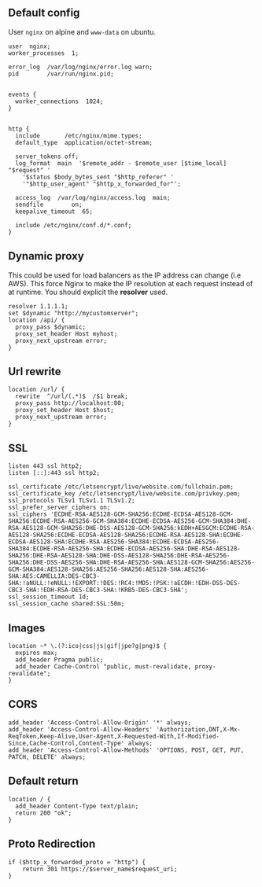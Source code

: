 ## Default config

User `nginx` on alpine and `www-data` on ubuntu.

```nginx
user  nginx;
worker_processes  1;

error_log  /var/log/nginx/error.log warn;
pid        /var/run/nginx.pid;


events {
  worker_connections  1024;
}


http {
  include       /etc/nginx/mime.types;
  default_type  application/octet-stream;

  server_tokens off;
  log_format  main  '$remote_addr - $remote_user [$time_local] "$request" '
    '$status $body_bytes_sent "$http_referer" '
    '"$http_user_agent" "$http_x_forwarded_for"';

  access_log  /var/log/nginx/access.log  main;
  sendfile        on;
  keepalive_timeout  65;

  include /etc/nginx/conf.d/*.conf;
}
```

## Dynamic proxy

This could be used for load balancers as the IP address can change (i.e AWS).
This force Nginx to make the IP resolution at each request instead of at runtime.
You should explicit the **resolver** used.

```nginx
resolver 1.1.1.1;
set $dynamic "http://mycustomserver";
location /api/ {
  proxy_pass $dynamic;
  proxy_set_header Host myhost;
  proxy_next_upstream error;
}
```

## Url rewrite

```nginx
location /url/ {
  rewrite  ^/url/(.*)$  /$1 break;
  proxy_pass http://localhost:80;
  proxy_set_header Host $host;
  proxy_next_upstream error;
}
```

## SSL

```nginx
listen 443 ssl http2;
listen [::]:443 ssl http2;

ssl_certificate /etc/letsencrypt/live/website.com/fullchain.pem;
ssl_certificate_key /etc/letsencrypt/live/website.com/privkey.pem;
ssl_protocols TLSv1 TLSv1.1 TLSv1.2;
ssl_prefer_server_ciphers on;
ssl_ciphers 'ECDHE-RSA-AES128-GCM-SHA256:ECDHE-ECDSA-AES128-GCM-SHA256:ECDHE-RSA-AES256-GCM-SHA384:ECDHE-ECDSA-AES256-GCM-SHA384:DHE-RSA-AES128-GCM-SHA256:DHE-DSS-AES128-GCM-SHA256:kEDH+AESGCM:ECDHE-RSA-AES128-SHA256:ECDHE-ECDSA-AES128-SHA256:ECDHE-RSA-AES128-SHA:ECDHE-ECDSA-AES128-SHA:ECDHE-RSA-AES256-SHA384:ECDHE-ECDSA-AES256-SHA384:ECDHE-RSA-AES256-SHA:ECDHE-ECDSA-AES256-SHA:DHE-RSA-AES128-SHA256:DHE-RSA-AES128-SHA:DHE-DSS-AES128-SHA256:DHE-RSA-AES256-SHA256:DHE-DSS-AES256-SHA:DHE-RSA-AES256-SHA:AES128-GCM-SHA256:AES256-GCM-SHA384:AES128-SHA256:AES256-SHA256:AES128-SHA:AES256-SHA:AES:CAMELLIA:DES-CBC3-SHA:!aNULL:!eNULL:!EXPORT:!DES:!RC4:!MD5:!PSK:!aECDH:!EDH-DSS-DES-CBC3-SHA:!EDH-RSA-DES-CBC3-SHA:!KRB5-DES-CBC3-SHA';
ssl_session_timeout 1d;
ssl_session_cache shared:SSL:50m;
```

## Images

```nginx
location ~* \.(?:ico|css|js|gif|jpe?g|png)$ {
  expires max;
  add_header Pragma public;
  add_header Cache-Control "public, must-revalidate, proxy-revalidate";
}
```

## CORS

```nginx
add_header 'Access-Control-Allow-Origin' '*' always;
add_header 'Access-Control-Allow-Headers' 'Authorization,DNT,X-Mx-ReqToken,Keep-Alive,User-Agent,X-Requested-With,If-Modified-Since,Cache-Control,Content-Type' always;
add_header 'Access-Control-Allow-Methods' 'OPTIONS, POST, GET, PUT, PATCH, DELETE' always;
```

## Default return

```nginx
location / {
  add_header Content-Type text/plain;
  return 200 "ok";
}
```

## Proto Redirection


```nginx
if ($http_x_forwarded_proto = "http") {
    return 301 https://$server_name$request_uri;
}
```
